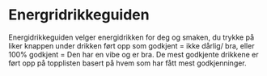 # Energridrikkeguiden


Energidrikkeguiden velger energidrikken for deg og smaken, du trykke på liker knappen under drikken ført opp som 
godkjent = ikke dårlig/ bra, eller 100% godkjent = Den har en vibe og er bra. De mest godkjente drikkene er ført opp
på topplisten basert på hvem som har fått mest godkjenninger.

